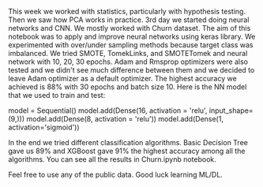This week we worked with statistics, particularly with hypothesis testing.
Then we saw how PCA works in practice.
3rd day we started doing neural networks and CNN. We mostly worked with Churn dataset. The aim of this notebook was to apply and improve neural networks using keras library.
We experimented with over/under sampling methods because target class was imbalanced. We tried SMOTE, TomekLinks, and SMOTETomek and neural network with 10, 20, 30 epochs.
Adam and Rmsprop optimizers were also tested and we didn't see much difference between them and we decided to leave Adam optimizer as a default optimizer. 
The highest accuracy we achieved is 88% with 30 epochs and batch size 10.
Here is the NN model that we used to train and test:

model = Sequential()
model.add(Dense(16, activation = 'relu', input_shape=(9,)))
model.add(Dense(8, activation = 'relu'))
model.add(Dense(1, activation='sigmoid'))

In the end we tried different classification algorithms. Basic Decision Tree gave us 89% and XGBoost gave 91% the highest accuracy among all the algorithms.
You can see all the results in Churn.ipynb notebook.

Feel free to use any of the public data.
Good luck learning ML/DL.

